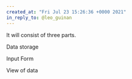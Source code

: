 ```yaml
---
created_at: "Fri Jul 23 15:26:36 +0000 2021"
in_reply_to: @leo_guinan
---
```


It will consist of three parts. 

Data storage

Input Form

View of data